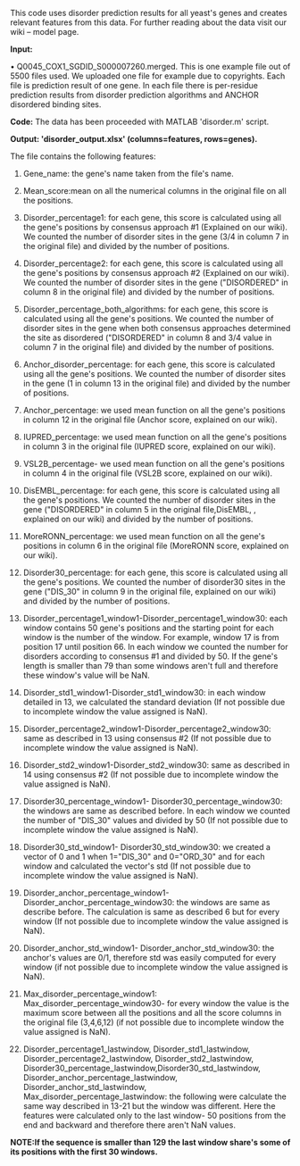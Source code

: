 This code uses disorder prediction results for all yeast's genes and creates relevant features from this data. For further reading about the data visit our wiki – model page.

**Input:**

•	Q0045_COX1_SGDID_S000007260.merged. This is one example file out of 5500 files used. We uploaded one file for example due to copyrights.
Each file is prediction result of one gene. In each file there is per-residue prediction results from disorder prediction algorithms and ANCHOR disordered binding sites.

**Code:** The data has been proceeded with MATLAB 'disorder.m' script.

**Output: 'disorder_output.xlsx' (columns=features, rows=genes).**

The file contains the following features:

1.	Gene_name: the gene's name taken from the file's name.

2.	Mean_score:mean on all the numerical columns in the original file on all the positions.

3.	 Disorder_percentage1: for each gene, this score is calculated using all the gene's positions by consensus approach #1 (Explained on our wiki). We counted the number of disorder sites in the gene (3/4 in column 7 in the original file) and divided by the number of positions.

4.	Disorder_percentage2: for each gene, this score is calculated using all the gene's positions by consensus approach #2 (Explained on our wiki). We counted the number of disorder sites in the gene ("DISORDERED" in column 8 in the original file) and divided by the number of positions.

5.	Disorder_percentage_both_algorithms: for each gene, this score is calculated using all the gene's positions. We counted the number of disorder sites in the gene when both 
consensus approaches determined the site as disordered ("DISORDERED" in column 8 and 3/4 value in column 7 in the original file) and divided by the number of positions.

6.	Anchor_disorder_percentage: for each gene, this score is calculated using all the gene's positions. We counted the number of disorder sites in the gene (1 in column 13 in the original file) and divided by the number of positions.

7.	Anchor_percentage: we used mean function on all the gene's positions in column 12 in the original file (Anchor score, explained on our wiki).

8.	IUPRED_percentage: we used mean function on all the gene's positions in column 3 in the original file (IUPRED score, explained on our wiki).

9.	VSL2B_percentage- we used mean function on all the gene's positions in column 4 in the original file (VSL2B score, explained on our wiki).

10.	DisEMBL_percentage: for each gene, this score is calculated using all the gene's positions. We counted the number of disorder sites in the gene ("DISORDERED" in column 5 in the original file,DisEMBL, , explained on our wiki) and divided by the number of positions.

11.	MoreRONN_percentage: we used mean function on all the gene's positions in column 6 in the original file (MoreRONN score, explained on our wiki).

12.	Disorder30_percentage: for each gene, this score is calculated using all the gene's positions. We counted the number of disorder30 sites in the gene ("DIS_30" in column 9 in the original file, explained on our wiki) and divided by the number of positions.

13.	Disorder_percentage1_window1-Disorder_percentage1_window30: each window contains 50 gene's positions and the starting point for each window is the number of the window. For example, window 17 is from position 17 until position 66. In each window we counted the number for disorders according to consensus #1 and divided by 50. If the gene's length is smaller than 79 than some windows aren't full and therefore these window's value will be NaN.

14.	Disorder_std1_window1-Disorder_std1_window30: in each window detailed in 13, we calculated the standard deviation (If not possible due to incomplete window the value assigned is NaN).

15.	Disorder_percentage2_window1-Disorder_percentage2_window30: same as described in 13 using consensus #2 (If not possible due to incomplete window the value assigned is NaN).

16.	Disorder_std2_window1-Disorder_std2_window30: same as described in 14 using consensus #2 (If not possible due to incomplete window the value assigned is NaN).

17.	Disorder30_percentage_window1- Disorder30_percentage_window30: the windows are same as described before. In each window we counted the number of "DIS_30" values and divided by 50 (If not possible due to incomplete window the value assigned is NaN).

18.	Disorder30_std_window1- Disorder30_std_window30: we created a vector of 0 and 1 when 1="DIS_30" and 0="ORD_30" and for each window and calculated the vector's std (If not possible due to incomplete window the value assigned is NaN).

19.	Disorder_anchor_percentage_window1- Disorder_anchor_percentage_window30: the windows are same as describe before. The calculation is same as described 6 but for every window (If not possible due to incomplete window the value assigned is NaN).

20.	Disorder_anchor_std_window1- Disorder_anchor_std_window30: the anchor's values are 0/1, therefore std was easily computed for every window (if not possible due to incomplete window the value assigned is NaN).

21.	Max_disorder_percentage_window1: Max_disorder_percentage_window30- for every window the value is the maximum score between all the positions and all the score columns in the original file (3,4,6,12) (if not possible due to incomplete window the value assigned is NaN).

22.	Disorder_percentage1_lastwindow, Disorder_std1_lastwindow, Disorder_percentage2_lastwindow, Disorder_std2_lastwindow,  Disorder30_percentage_lastwindow,Disorder30_std_lastwindow, Disorder_anchor_percentage_lastwindow, Disorder_anchor_std_lastwindow, Max_disorder_percentage_lastwindow:
the following were calculate the same way described in 13-21 but the window was different. Here the features were calculated only to the last window- 50 positions from the end and backward and therefore there aren't NaN values.

**NOTE:If the sequence is smaller than 129 the last window share's some of its positions with the first 30 windows.**

